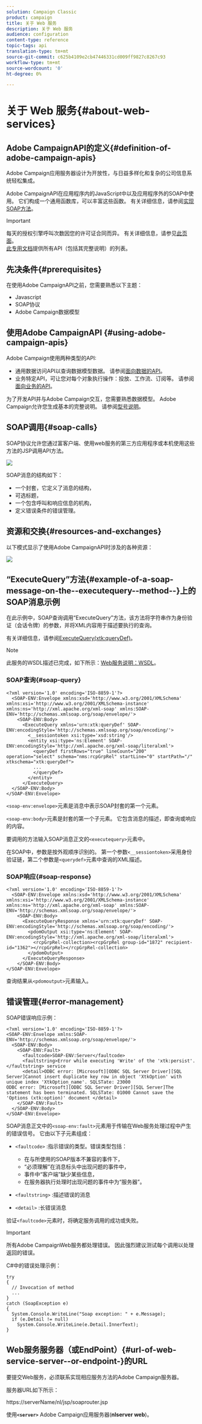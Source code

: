 ```yaml
---
solution: Campaign Classic
product: campaign
title: 关于 Web 服务
description: 关于 Web 服务
audience: configuration
content-type: reference
topic-tags: api
translation-type: tm+mt
source-git-commit: c625b4109e2cb47446331cd009ff9827c8267c93
workflow-type: tm+mt
source-wordcount: '0'
ht-degree: 0%

---
```



# 关于 Web 服务{#about-web-services}

## Adobe CampaignAPI的定义{#definition-of-adobe-campaign-apis}

Adobe Campaign应用服务器设计为开放性，与日益多样化和复杂的公司信息系统轻松集成。

Adobe CampaignAPI在应用程序内的JavaScript中以及应用程序外的SOAP中使用。 它们构成一个通用函数库，可以丰富这些函数。 有关详细信息，请参阅[实现SOAP方法](../../configuration/using/implementing-soap-methods.md)。

>[!IMPORTANT]
>
>每天的授权引擎呼叫次数因您的许可证合同而异。 有关详细信息，请参见[此页面](https://helpx.adobe.com/legal/product-descriptions/adobe-campaign-classic---product-description.html)。\
>[此专用文档](https://docs.adobe.com/content/help/en/campaign-classic/technicalresources/api/index.html)提供所有API（包括其完整说明）的列表。

## 先决条件{#prerequisites}

在使用Adobe CampaignAPI之前，您需要熟悉以下主题：

* Javascript
* SOAP协议
* Adobe Campaign数据模型

## 使用Adobe CampaignAPI {#using-adobe-campaign-apis}

Adobe Campaign使用两种类型的API:

* 通用数据访问API以查询数据模型数据。 请参阅[面向数据的API](../../configuration/using/data-oriented-apis.md)。
* 业务特定API，可让您对每个对象执行操作：投放、工作流、订阅等。 请参阅[面向业务的API](../../configuration/using/business-oriented-apis.md)。

为了开发API并与Adobe Campaign交互，您需要熟悉数据模型。 Adobe Campaign允许您生成基本的完整说明。 请参阅[型号说明](../../configuration/using/data-oriented-apis.md#description-of-the-model)。

## SOAP调用{#soap-calls}

SOAP协议允许您通过富客户端、使用web服务的第三方应用程序或本机使用这些方法的JSP调用API方法。

![](assets/s_ncs_configuration_architecture.png)

SOAP消息的结构如下：

* 一个封套，它定义了消息的结构，
* 可选标题，
* 一个包含呼叫和响应信息的机构，
* 定义错误条件的错误管理。

## 资源和交换{#resources-and-exchanges}

以下模式显示了使用Adobe CampaignAPI时涉及的各种资源：

![](assets/s_ncs_integration_webservices_schema_pres.png)

## “ExecuteQuery”方法{#example-of-a-soap-message-on-the--executequery--method--}上的SOAP消息示例

在此示例中，SOAP查询调用“ExecuteQuery”方法，该方法将字符串作为身份验证（会话令牌）的参数，并将XML内容用于描述要执行的查询。

有关详细信息，请参阅[ExecuteQuery(xtk:queryDef)](../../configuration/using/data-oriented-apis.md#executequery--xtk-querydef-)。

>[!NOTE]
>
>此服务的WSDL描述已完成，如下所示：[Web服务说明：WSDL](../../configuration/using/web-service-calls.md#web-service-description--wsdl)。

### SOAP查询{#soap-query}

```
<?xml version='1.0' encoding='ISO-8859-1'?>
  <SOAP-ENV:Envelope xmlns:xsd='http://www.w3.org/2001/XMLSchema' xmlns:xsi='http://www.w3.org/2001/XMLSchema-instance' xmlns:ns='http://xml.apache.org/xml-soap' xmlns:SOAP-ENV='http://schemas.xmlsoap.org/soap/envelope/'>
    <SOAP-ENV:Body>
      <ExecuteQuery xmlns='urn:xtk:queryDef' SOAP-ENV:encodingStyle='http://schemas.xmlsoap.org/soap/encoding/'>
        <__sessiontoken xsi:type='xsd:string'/>
        <entity xsi:type='ns:Element' SOAP-ENV:encodingStyle='http://xml.apache.org/xml-soap/literalxml'>
          <queryDef firstRows="true" lineCount="200" operation="select" schema="nms:rcpGrpRel" startLine="0" startPath="/" xtkschema="xtk:queryDef">
          ...
          </queryDef>
        </entity>
      </ExecuteQuery>
  </SOAP-ENV:Body>
</SOAP-ENV:Envelope>
```

`<soap-env:envelope>`元素是消息中表示SOAP封套的第一个元素。

`<soap-env:body>`元素是封套的第一个子元素。 它包含消息的描述，即查询或响应的内容。

要调用的方法输入SOAP消息正文的`<executequery>`元素中。

在SOAP中，参数是按外观顺序识别的。 第一个参数`<__sessiontoken>`采用身份验证链，第二个参数是`<querydef>`元素中查询的XML描述。

### SOAP响应{#soap-response}

```
<?xml version='1.0' encoding='ISO-8859-1'?>
  <SOAP-ENV:Envelope xmlns:xsd='http://www.w3.org/2001/XMLSchema' xmlns:xsi='http://www.w3.org/2001/XMLSchema-instance' xmlns:ns='http://xml.apache.org/xml-soap' xmlns:SOAP-ENV='http://schemas.xmlsoap.org/soap/envelope/'>
    <SOAP-ENV:Body>
      <ExecuteQueryResponse xmlns='urn:xtk:queryDef' SOAP-ENV:encodingStyle='http://schemas.xmlsoap.org/soap/encoding/'>
        <pdomOutput xsi:type='ns:Element' SOAP-ENV:encodingStyle='http://xml.apache.org/xml-soap/literalxml'>
          <rcpGrpRel-collection><rcpGrpRel group-id="1872" recipient-id="1362"></rcpGrpRel></rcpGrpRel-collection>
        </pdomOutput>
      </ExecuteQueryResponse>
    </SOAP-ENV:Body>
</SOAP-ENV:Envelope>
```

查询结果从`<pdomoutput>`元素输入。

## 错误管理{#error-management}

SOAP错误响应示例：

```
<?xml version='1.0' encoding='ISO-8859-1'?>
<SOAP-ENV:Envelope xmlns:SOAP-ENV='http://schemas.xmlsoap.org/soap/envelope/'>
  <SOAP-ENV:Body>
    <SOAP-ENV:Fault>
      <faultcode>SOAP-ENV:Server</faultcode>
      <faultstring>Error while executing 'Write' of the 'xtk:persist'.</faultstring> service
      <detail>ODBC error: [Microsoft][ODBC SQL Server Driver][SQL Server]Cannot insert duplicate key row in object 'XtkOption' with unique index 'XtkOption_name'. SQLSTate: 23000
ODBC error: [Microsoft][ODBC SQL Server Driver][SQL Server]The statement has been terminated. SQLSTate: 01000 Cannot save the 'Options (xtk:option)' document </detail>
    </SOAP-ENV:Fault>
  </SOAP-ENV:Body>
</SOAP-ENV:Envelope>
```

SOAP消息正文中的`<soap-env:fault>`元素用于传输在Web服务处理过程中产生的错误信号。 它由以下子元素组成：

* `<faultcode>` :指示错误的类型。错误类型包括：

   * 在与所使用的SOAP版本不兼容的事件下，
   * “必须理解”在消息标头中出现问题的事件中，
   * 事件中“客户端”缺少某些信息，
   * 在服务器执行处理时出现问题的事件中为“服务器”。

* `<faultstring>` :描述错误的消息
* `<detail>` :长错误消息

验证`<faultcode>`元素时，将确定服务调用的成功或失败。

>[!IMPORTANT]
>
>所有Adobe CampaignWeb服务都处理错误。 因此强烈建议测试每个调用以处理返回的错误。

C#中的错误处理示例：

```
try 
{
  // Invocation of method
  ...
}
catch (SoapException e)
{
  System.Console.WriteLine("Soap exception: " + e.Message);        
  if (e.Detail != null)
    System.Console.WriteLine(e.Detail.InnerText);
}
```

## Web服务服务器（或EndPoint）{#url-of-web-service-server--or-endpoint-}的URL

要提交Web服务，必须联系实现相应服务方法的Adobe Campaign服务器。

服务器URL如下所示：

https://serverName/nl/jsp/soaprouter.jsp

使用&#x200B;**`<server>`** Adobe Campaign应用服务器(**nlserver web**)。
